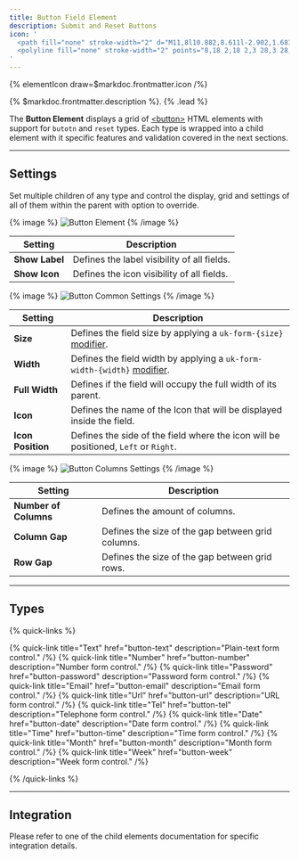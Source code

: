 ```yaml
---
title: Button Field Element
description: Submit and Reset Buttons
icon: '
  <path fill="none" stroke-width="2" d="M11,8l10.882,8.611l-2.902,1.681l3.209,5.965 l-3.98,2.146l-3.207-5.965l-2.9,1.681L11,8z" />
  <polyline fill="none" stroke-width="2" points="8,18 2,18 2,3 28,3 28,18 25,18 " />
'
---
```


{% elementIcon draw=$markdoc.frontmatter.icon /%}

{% $markdoc.frontmatter.description %}. {% .lead %}

The **Button Element** displays a grid of [\<button\>](https://developer.mozilla.org/en-US/docs/Web/HTML/Element/button) HTML elements with support for `butotn` and `reset` types. Each type is wrapped into a child element with it specific features and validation covered in the next sections.

---

## Settings

Set multiple children of any type and control the display, grid and settings of all of them within the parent with option to override.

{% image %}
![Button Element](/assets/ytp/forms/fields/button.webp)
{% /image %}

| Setting | Description |
| ------- | ----------- |
| **Show Label** | Defines the label visibility of all fields. |
| **Show Icon** | Defines the icon visibility of all fields. |

{% image %}
![Button Common Settings](/assets/ytp/forms/fields/button-commons.webp)
{% /image %}

| Setting | Description |
| ------ | ----------- |
| **Size** | Defines the field size by applying a `uk-form-{size}` [modifier](https://getuikit.com/docs/form#size-modifiers). |
| **Width** | Defines the field width by applying a `uk-form-width-{width}` [modifier](https://getuikit.com/docs/form#width-modifiers). |
| **Full Width** | Defines if the field will occupy the full width of its parent. |
| **Icon** | Defines the name of the Icon that will be displayed inside the field. |
| **Icon Position** | Defines the side of the field where the icon will be positioned, `Left` or `Right`. |

{% image %}
![Button Columns Settings](/assets/ytp/forms/fields/button-grid.webp)
{% /image %}

| Setting | Description |
| ------- | ----------- |
| **Number of Columns** | Defines the amount of columns. |
| **Column Gap** | Defines the size of the gap between grid columns. |
| **Row Gap** | Defines the size of the gap between grid rows. |

---

## Types

{% quick-links %}

{% quick-link title="Text" href="button-text" description="Plain-text form control." /%}
{% quick-link title="Number" href="button-number" description="Number form control." /%}
{% quick-link title="Password" href="button-password" description="Password form control." /%}
{% quick-link title="Email" href="button-email" description="Email form control." /%}
{% quick-link title="Url" href="button-url" description="URL form control." /%}
{% quick-link title="Tel" href="button-tel" description="Telephone form control." /%}
{% quick-link title="Date" href="button-date" description="Date form control." /%}
{% quick-link title="Time" href="button-time" description="Time form control." /%}
{% quick-link title="Month" href="button-month" description="Month form control." /%}
{% quick-link title="Week" href="button-week" description="Week form control." /%}

{% /quick-links %}

---

## Integration

Please refer to one of the child elements documentation for specific integration details.
